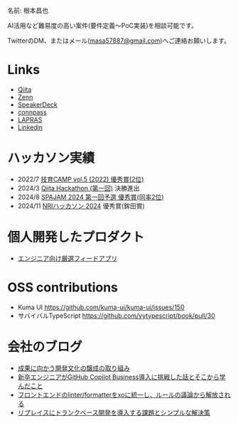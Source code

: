 名前: 根本昌也

AI活用など難易度の高い案件(要件定義〜PoC実装)を相談可能です。

TwitterのDM、またはメール(masa57887@gmail.com)へご連絡お願いします。

# Links
- [Qiita](https://qiita.com/_masa5555)
- [Zenn](https://zenn.dev/ms5)
- [SpeakerDeck](https://speakerdeck.com/masa5555)
- [connpass](https://connpass.com/user/masa5555/)
- [LAPRAS](https://lapras.com/public/masa55555)
- [Linkedin](https://www.linkedin.com/in/%E6%98%8C%E4%B9%9F-%E6%A0%B9%E6%9C%AC-3ab438190/)

# ハッカソン実績
- 2022/7 [技育CAMP vol.5 (2022) 優秀賞(2位)](https://note.supporterz.jp/n/n8d831221bc26)
- 2024/3 [Qiita Hackathon (第一回)](https://qiita.com/official-campaigns/hackathon/2024-first) 決勝進出
- 2024/8 [SPAJAM 2024 第一回予選 優秀賞(同率2位)](https://www.mcf.or.jp/temp/spajam/mcf_release_20240813spajam.pdf)
- 2024/11 [NRIハッカソン 2024](https://bitconnect.nri.co.jp/2024/) 優秀賞(鉾田賞)

# 個人開発したプロダクト
- [エンジニア向け厳選フィードアプリ](https://www.solomaker.dev/products/3ff75fc3-64c9-4aaa-a1cd-f45af81eb133)

# OSS contributions
- Kuma UI  https://github.com/kuma-ui/kuma-ui/issues/150
- サバイバルTypeScript https://github.com/yytypescript/book/pull/30

# 会社のブログ
- [成果に向かう開発文化の醸成の取り組み](https://blog.howtelevision.co.jp/entry/2024/12/01/000000)
- [新卒エンジニアがGitHub Copilot Business導入に挑戦した話とそこから学んだこと](https://blog.howtelevision.co.jp/entry/2023/11/17/135851)
- [フロントエンドのlinter/formatterをxoに統一し、ルールの議論から解放される](https://blog.howtelevision.co.jp/entry/2023/12/02/153945)
- [リプレイスにトランクベース開発を導入する課題とシンプルな解決策](https://blog.howtelevision.co.jp/entry/2024/02/02/184003)
